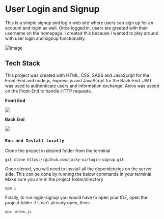 # User Login and Signup

This is a simple signup and login web site where users can sign up for an account and login as well. Once logged in, users are greeted with their username on the homepage. I created this because I wanted to play around with user login and signup functionality. 

![image](https://user-images.githubusercontent.com/64509710/217971134-6dbbdbe1-ce75-4a97-ba99-7746c5677fc6.png)

## Tech Stack
This project was created with HTML, CSS, SASS and JavaScript for the Front-End and node.js, express.js and JavaScript for the Back-End. JWT was used to authenticate users and information exchange. Axios was useed on the Front-End to handle HTTP requests.

**Front End**
<p align="left">
  <a href="https://skillicons.dev">
    <img src="https://skillicons.dev/icons?i=html,css,sass,js"/>
  </a>
</p>

**Back End**
<p align="left">
  <a href="https://skillicons.dev">
    <img src="https://skillicons.dev/icons?i=js,nodejs,express"/>
  </a>
</p>

### `Run and Install Locally`

Clone the project in desired folder from the terminal

    git clone https://github.com/jacky-ui/login-signup.git

Once cloned, you will need to insstall all the dependencies on the server side. This can be done by running the below commands in your terminal. Make sure you are in the project folder/directory

    npm i
    
Finally, to run login-signup you would have to open your IDE, open the project folder if it isn't already open, then:

    npx index.js
